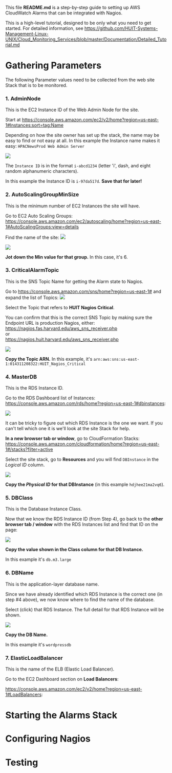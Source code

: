 This file **README.md** is a step-by-step guide to setting up AWS CloudWatch Alarms that can be integrated with Nagios.

This is a high-level tutorial, designed to be only what you need to get started. For detailed information, see
https://github.com/HUIT-Systems-Management-Linux-UNIX/Cloud_Monitoring_Services/blob/master/Documentation/Detailed_Tutorial.md



# Gathering Parameters

The following Parameter values need to be collected from the web site Stack that is to be monitored.


### 1. **AdminNode**

This is the EC2 Instance ID of the Web Admin Node for the site. 

Start at https://console.aws.amazon.com/ec2/v2/home?region=us-east-1#Instances:sort=tag:Name

Depending on how the site owner has set up the stack, the name may be easy to find or not easy at all. In this example 
the Instance name makes it easy: `HPACNewsProd Web Admin Server`

![](https://github.com/HUIT-Systems-Management-Linux-UNIX/Cloud_Monitoring_Services/blob/master/Documentation/Images/admin_node.png)

The `Instance ID` is in the format `i-abcd1234` (letter 'i', dash, and eight random alphanumeric characters).

In this example the Instance ID is `i-97da517d`. **Save that for later!**




### 2. **AutoScalingGroupMinSize**

This is the minimum number of EC2 Instances the site will have. 

Go to EC2 Auto Scaling Groups: <br>
https://console.aws.amazon.com/ec2/autoscaling/home?region=us-east-1#AutoScalingGroups:view=details

Find the name of the site:
![](https://github.com/HUIT-Systems-Management-Linux-UNIX/Cloud_Monitoring_Services/blob/master/Documentation/Images/auto-scaling-min.png)

![](https://github.com/HUIT-Systems-Management-Linux-UNIX/Cloud_Monitoring_Services/blob/master/Documentation/Images/auto-scaling-min-2.png)

**Jot down the Min value for that group.** In this case, it's 6.




### 3. **CriticalAlarmTopic**

This is the SNS Topic Name for getting the Alarm state to Nagios. 

Go to https://console.aws.amazon.com/sns/home?region=us-east-1# and expand the list of Topics:
![](https://github.com/HUIT-Systems-Management-Linux-UNIX/Cloud_Monitoring_Services/blob/master/Documentation/Images/sns-topic-1.png)

Select the Topic that refers to **HUIT Nagios Critical**.

You can confirm that this is the correct SNS Topic by making sure the Endpoint URL is production Nagios, either:<br>
https://nagios.fas.harvard.edu/aws_sns_receiver.php<br>
or<br>
https://nagios.huit.harvard.edu/aws_sns_receiver.php

![](https://github.com/HUIT-Systems-Management-Linux-UNIX/Cloud_Monitoring_Services/blob/master/Documentation/Images/sns-topic-2.png)

**Copy the Topic ARN.**
In this example, it's `arn:aws:sns:us-east-1:014311208322:HUIT_Nagios_Critical`





### 4. **MasterDB**

This is the RDS Instance ID.

Go to the RDS Dashboard list of Instances: <br>
https://console.aws.amazon.com/rds/home?region=us-east-1#dbinstances:

![](https://github.com/HUIT-Systems-Management-Linux-UNIX/Cloud_Monitoring_Services/blob/master/Documentation/Images/rds-1.png)

It can be tricky to figure out which RDS Instance is the one we want. If you can't tell which one it is 
we'll look at the site Stack for help. 

**In a new browser tab or window**, go to CloudFormation Stacks: <br>
https://console.aws.amazon.com/cloudformation/home?region=us-east-1#/stacks?filter=active

Select the site stack, go to **Resources** and you will find `DBInstance` in the _Logical ID_ column. 

![](https://github.com/HUIT-Systems-Management-Linux-UNIX/Cloud_Monitoring_Services/blob/master/Documentation/Images/rds-2.png)

**Copy the _Physical ID_ for that DBInstance** (in this example `hdjhee21ma2vq6`).




### 5. **DBClass**

This is the Database Instance Class. 

Now that we know the RDS Instance ID (from Step 4), go back to the **other browser tab / window** with the RDS Instances list and find that ID on the page:

![](https://github.com/HUIT-Systems-Management-Linux-UNIX/Cloud_Monitoring_Services/blob/master/Documentation/Images/rds-3.png)

**Copy the value shown in the Class column for that DB Instance.**

In this example it's `db.m3.large`





### 6. **DBName**

This is the application-layer database name. 

Since we have already identified which RDS Instance is the correct one (in step #4 above), we now know where to find the name of the database.

Select (click) that RDS Instance. The full detail for that RDS Instance will be shown.

![](https://github.com/HUIT-Systems-Management-Linux-UNIX/Cloud_Monitoring_Services/blob/master/Documentation/Images/rds-4.png)

**Copy the DB Name.**

In this example it's `wordpressdb`




### 7. **ElasticLoadBalancer**

This is the name of the ELB (Elastic Load Balancer).

Go to the EC2 Dashboard section on **Load Balancers**:

https://console.aws.amazon.com/ec2/v2/home?region=us-east-1#LoadBalancers:





# Starting the Alarms Stack


# Configuring Nagios


# Testing



